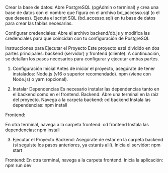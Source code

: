 Crear la base de datos:
Abre PostgreSQL (pgAdmin o terminal) y crea una base de datos con el nombre que figura en el archivo bd_accesso.sql (o el que desees).
Ejecuta el script SQL (bd_accesso.sql) en tu base de datos para crear las tablas necesarias.

Configurar credenciales:
Abre el archivo backend/db.js y modifica las credenciales para que coincidan con tu configuración de PostgreSQL

Instrucciones para Ejecutar el Proyecto
Este proyecto está dividido en dos partes principales: backend (servidor) y frontend (cliente). A continuación, se detallan los pasos necesarios para configurar y ejecutar ambas partes.

1. Configuración Inicial
Antes de iniciar el proyecto, asegúrate de tener instalados:
Node.js (v16 o superior recomendado).
npm (viene con Node.js) o yarn (opcional).

2. Instalar Dependencias
Es necesario instalar las dependencias tanto en el backend como en el frontend.
Backend:
Abre una terminal en la raíz del proyecto.
Navega a la carpeta backend: cd backend
Instala las dependencias: npm install

Frontend:

En otra terminal, navega a la carpeta frontend: cd frontend
Instala las dependencias: npm install

3. Ejecutar el Proyecto
Backend:
Asegúrate de estar en la carpeta backend (si seguiste los pasos anteriores, ya estarás allí).
Inicia el servidor: npm start

Frontend:
En otra terminal, navega a la carpeta frontend.
Inicia la aplicación: npm run dev

